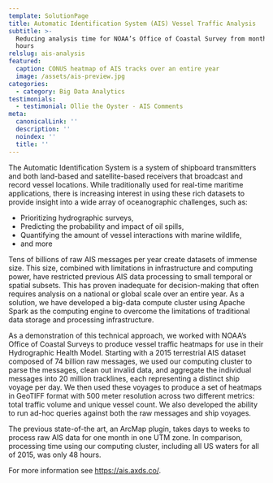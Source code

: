 ```yaml
---
template: SolutionPage
title: Automatic Identification System (AIS) Vessel Traffic Analysis
subtitle: >-
  Reducing analysis time for NOAA’s Office of Coastal Survey from months to
  hours
relslug: ais-analysis
featured:
  caption: CONUS heatmap of AIS tracks over an entire year
  image: /assets/ais-preview.jpg
categories:
  - category: Big Data Analytics
testimonials:
  - testimonial: Ollie the Oyster - AIS Comments
meta:
  canonicalLink: ''
  description: ''
  noindex: ''
  title: ''
---
```

The Automatic Identification System is a system of shipboard transmitters and both land-based and satellite-based receivers that broadcast and record vessel locations. While traditionally used for real-time maritime applications, there is increasing interest in using these rich datasets to provide insight into a wide array of oceanographic challenges, such as:

* Prioritizing hydrographic surveys,
* Predicting the probability and impact of oil spills,
* Quantifying the amount of vessel interactions with marine wildlife,
* and more

Tens of billions of raw AIS messages per year create datasets of immense size. This size, combined with limitations in infrastructure and computing power, have restricted previous AIS data processing to small temporal or spatial subsets. This has proven inadequate for decision-making that often requires analysis on a national or global scale over an entire year. As a solution, we have developed a big-data compute cluster using Apache Spark as the computing engine to overcome the limitations of traditional data storage and processing infrastructure.

As a demonstration of this technical approach, we worked with NOAA’s Office of Coastal Surveys to produce vessel traffic heatmaps for use in their Hydrographic Health Model. Starting with a 2015 terrestrial AIS dataset composed of 74 billion raw messages, we used our computing cluster to parse the messages, clean out invalid data, and aggregate the individual messages into 20 million tracklines, each representing a distinct ship voyage per day. We then used these voyages to produce a set of heatmaps in GeoTIFF format with 500 meter resolution across two different metrics: total traffic volume and unique vessel count. We also developed the ability to run ad-hoc queries against both the raw messages and ship voyages.

The previous state-of-the art, an ArcMap plugin, takes days to weeks to process raw AIS data for one month in one UTM zone. In comparison, processing time using our computing cluster, including all US waters for all of 2015, was only 48 hours.

For more information see https://ais.axds.co/.
